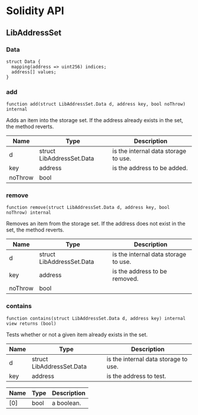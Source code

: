 # Solidity API

## LibAddressSet

### Data

```solidity
struct Data {
  mapping(address => uint256) indices;
  address[] values;
}
```

### add

```solidity
function add(struct LibAddressSet.Data d, address key, bool noThrow) internal
```

Adds an item into the storage set. If the address already exists in the set, the method reverts.

| Name | Type | Description |
| ---- | ---- | ----------- |
| d | struct LibAddressSet.Data | is the internal data storage to use. |
| key | address | is the address to be added. |
| noThrow | bool |  |

### remove

```solidity
function remove(struct LibAddressSet.Data d, address key, bool noThrow) internal
```

Removes an item from the storage set. If the address does not exist in the set, the method reverts.

| Name | Type | Description |
| ---- | ---- | ----------- |
| d | struct LibAddressSet.Data | is the internal data storage to use. |
| key | address | is the address to be removed. |
| noThrow | bool |  |

### contains

```solidity
function contains(struct LibAddressSet.Data d, address key) internal view returns (bool)
```

Tests whether or not a given item already exists in the set.

| Name | Type | Description |
| ---- | ---- | ----------- |
| d | struct LibAddressSet.Data | is the internal data storage to use. |
| key | address | is the address to test. |

| Name | Type | Description |
| ---- | ---- | ----------- |
| [0] | bool | a boolean. |

